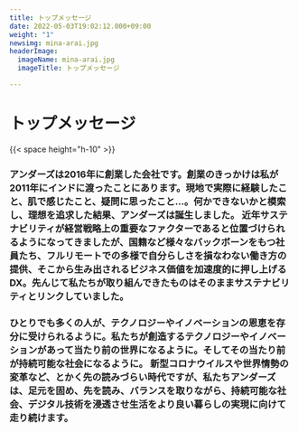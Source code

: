 ```yaml
---
title: トップメッセージ
date: 2022-05-03T19:02:12.000+09:00
weight: "1"
newsimg: mina-arai.jpg
headerImage:
  imageName: mina-arai.jpg
  imageTitle: トップメッセージ

---
```

# トップメッセージ

{{< space height="h-10" >}}

### **アンダーズは2016年に創業した会社です。創業のきっかけは私が2011年にインドに渡ったことにあります。現地で実際に経験したこと、肌で感じたこと、疑問に思ったこと…。何かできないかと模索し、理想を追求した結果、アンダーズは誕生しました。 近年サステナビリティが経営戦略上の重要なファクターであると位置づけられるようになってきましたが、国籍など様々なバックボーンをもつ社員たち、フルリモートでの多様で自分らしさを損なわない働き方の提供、そこから生み出されるビジネス価値を加速度的に押し上げるDX。先んじて私たちが取り組んできたものはそのままサステナビリティとリンクしていました。**

### **ひとりでも多くの人が、テクノロジーやイノベーションの恩恵を存分に受けられるように。私たちが創造するテクノロジーやイノベーションがあって当たり前の世界になるように。そしてその当たり前が持続可能な社会になるように。 新型コロナウイルスや世界情勢の変革など、とかく先の読みづらい時代ですが、私たちアンダーズは、足元を固め、先を読み、バランスを取りながら、持続可能な社会、デジタル技術を浸透させ生活をより良い暮らしの実現に向けて走り続けます。**
